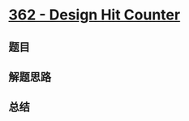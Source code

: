 # [362 - Design Hit Counter](https://leetcode.com/problems/design-hit-counter/)

## 题目


## 解题思路


## 总结


